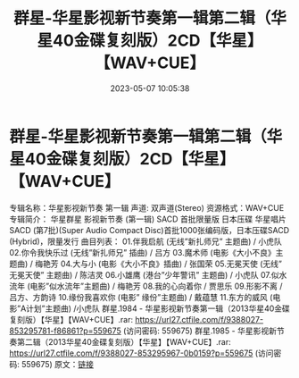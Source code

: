 ﻿---
title: 群星-华星影视新节奏第一辑第二辑（华星40金碟复刻版）2CD【华星】【WAV+CUE】
date: 2023-05-07 10:05:38
categories: WAV车载音乐、镜像
tags: 华语中文
---
# 群星-华星影视新节奏第一辑第二辑（华星40金碟复刻版）2CD【华星】【WAV+CUE】

专辑名称：华星影视新节奏 第一辑
声道: 双声道(Stereo)
资源格式：WAV+CUE
专辑简介：
华星群星 影视新节奏 (第一辑) SACD 首批限量版 日本压碟
华星唱片SACD (第7批)(Super Audio Compact Disc)首批1000张编码版，日本压碟SACD
(Hybrid)，限量发行
曲目列表：
01.伴我启航 (无线”新扎师兄” 主题曲) / 小虎队
02.你令我快乐过 (无线”新扎师兄” 插曲) / 吕方
03.魔术师 (电影《大小不良》主题曲) / 梅艳芳
04.大与小 (电影《大小不良》插曲) / 张国荣
05.无冕天使 (无线” 无冕天使” 主题曲) / 陈洁灵
06.小雄鹰 (港台”少年警讯” 主题曲) / 小虎队
07.似水流年 (电影”似水流年”主题曲) / 梅艳芳
08.我的心向着你 / 贾思乐
09.形影不离 / 吕方、方韵诗
10.缘份我喜欢你 (电影” 缘份”主题曲) / 戴蕴慧
11.东方的威风 (电影”A计划”主题曲) /小虎队
群星.1984 -
华星影视新节奏第一辑（2013华星40金碟复刻版）【华星】【WAV+CUE】.rar: https://url27.ctfile.com/f/9388027-853295781-f86861?p=559675
(访问密码: 559675)
群星.1985 - 华星影视新节奏第二辑（2013华星40金碟复刻版）【华星】【WAV+CUE】.rar: https://url27.ctfile.com/f/9388027-853295967-0b0159?p=559675
(访问密码: 559675)
原文：[链接](https://blog.sina.com.cn/s/blog_1647c7e76010311ru.html)
